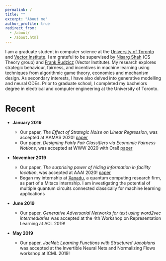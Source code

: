 ```yaml
---
permalink: /
title: ""
excerpt: "About me"
author_profile: true
redirect_from: 
  - /about/
  - /about.html
---
```


I am a graduate student in computer science at the [University of Toronto](https://web.cs.toronto.edu) and [Vector Institute](https://vectorinstitute.ai/).
I am grateful to be supervised by [Nisarg Shah](http://www.cs.toronto.edu/~nisarg/) \(CS Theory group\) and [Frank Rudzicz](http://www.cs.toronto.edu/~frank/) \(Vector Institute\). 
My research explores strategic behaviour, fairness, and incentives in machine learning using techniques from algorithmic game theory, economics and mechanism design. 
As secondary interests, I have also delved into generative modelling and neural ODEs. 
Prior to graduate school, I completed my bachelors degree in electrical and computer engineering at the University of Toronto.

Recent 
======
* **January 2019**
    * Our paper, *The Effect of Strategic Noise on Linear Regression*, was accepted at AAMAS 2020! [paper](https://safwanhossain.github.io/files/lin_reg.pdf)
    * Our paper, *Designing Fairly Fair Classifiers via Economic Fairness Notions*, was accepted at WWW 2020 with Oral! [paper](https://safwanhossain.github.io/files/envy_equity.pdf)
    
* **November 2019**
    * Our paper, *The surprising power of hiding information in facility location*, was accepted at AAAI 2020! [paper](https://safwanhossain.github.io/files/hiding.pdf)
    * Began my internship at [Xanadu](https://www.xanadu.ai/), a quantum computing research firm, as part of a Mitacs internship. I am investigating the potential of multiple quantum circuits connected classically for machine learning applications
* **June 2019**
    * Our paper, *Generative Adversarial Networks for text using word2vec intermediaries* was accepted at the 4th Workshop on Representation Learning at ACL 2019!
* **May 2019**
    * Our paper, *JacNet: Learning Functions with Structured Jacobians* was accepted at the Invertible Neural Nets and Normalizing Flows workshop at ICML 2019!

